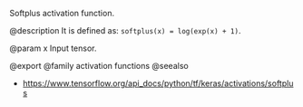 Softplus activation function.

@description
It is defined as: `softplus(x) = log(exp(x) + 1)`.

@param x Input tensor.

@export
@family activation functions
@seealso
+ <https://www.tensorflow.org/api_docs/python/tf/keras/activations/softplus>
